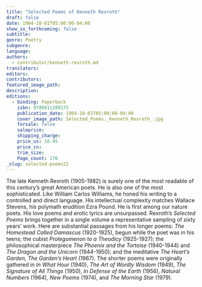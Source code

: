 ```yaml
---
title: "Selected Poems of Kenneth Rexroth"
draft: false
date: 1984-10-01T05:00:00-04:00
show_in_forthcoming: false
subtitle:
genre: Poetry
subgenre:
language:
authors:
  - contributor/kenneth-rexroth.md
translators:
editors:
contributors:
featured_image_path:
description:
editions:
  - binding: Paperback
    isbn: 9780811209175
    publication_date: 1984-10-01T05:00:00-04:00
    cover_image_path: Selected_Poems._Kenneth_Rexroth_.jpg
    forsale: false
    saleprice:
    shipping_charge:
    price_us: 10.95
    price_cn:
    trim_size:
    Page_count: 176
_slug: selected-poems22
---
```


The late Kenneth Rexroth (1905-1982) is surely one of the most readable of this century’s great American poets. He is also one of the most sophisticated. Like William Carlos Williams, he honed his writing to a controlled and direct language. His intellectual complexity matches Wallace Stevens, his polymath erudition Ezra Pound. He is first among our nature poets. His love poems and erotic lyrics are unsurpassed. Rexroth’s _Selected Poems_ brings together in a single volume a representative sampling of sixty years’ work. Here are substantial passages from his longer poems: _The Homestead Called Damascus_ (1920-1925), begun while the poet was in his teens; the cubist _Prolegomenon to a Theodicy_ (1925-1927); the philosophical masterpiece _The Phoenix and the Tortoise_ (1940-1944) and _The Dragon and the Unicorn_ (1944-1950); and the meditative _The Heart’s Garden, The Garden’s Heart_ (1967). The shorter poems were originally gathered in _In What Hour_ (1940), _The Art of Wordly Wisdom_ (1949), _The Signature of All Things_ (1950), _In Defense of the Earth_ (1956), _Natural Numbers_ (1964), _New Poems_ (1974), and _The Morning Star_ (1979).

